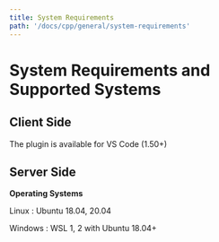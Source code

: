 ```yaml
---
title: System Requirements
path: '/docs/cpp/general/system-requirements'
---
```


# System Requirements and Supported Systems

## Client Side

The plugin is available for VS Code (1.50+)

## Server Side

**Operating Systems**

Linux : Ubuntu 18.04, 20.04

Windows : WSL 1, 2 with Ubuntu 18.04+